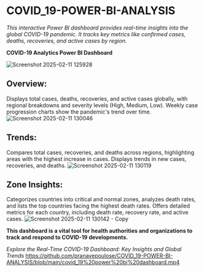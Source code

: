 # COVID_19-POWER-BI-ANALYSIS
*This interactive Power BI dashboard provides real-time insights into the global COVID-19 pandemic. It tracks key metrics like confirmed cases, deaths, recoveries, and active cases by region.*

 **COVID-19 Analytics Power BI Dashboard** 
  
![Screenshot 2025-02-11 125928](https://github.com/user-attachments/assets/6723e5f2-3ba4-4444-9845-1d288e1d02d2)

## Overview:
Displays total cases, deaths, recoveries, and active cases globally, with regional breakdowns and severity levels (High, Medium, Low). Weekly case progression charts show the pandemic's trend over time.
![Screenshot 2025-02-11 130046](https://github.com/user-attachments/assets/c00f46a0-f2fb-4671-8e55-3dea67254452)

## Trends:
Compares total cases, recoveries, and deaths across regions, highlighting areas with the highest increase in cases. Displays trends in new cases, recoveries, and deaths.
![Screenshot 2025-02-11 130119](https://github.com/user-attachments/assets/72f4bc48-3ef8-478c-a14b-090eab5ddde7)

## Zone Insights:
Categorizes countries into critical and normal zones, analyzes death rates, and lists the top countries facing the highest death rates. Offers detailed metrics for each country, including death rate, recovery rate, and active cases.
![Screenshot 2025-02-11 130142 - Copy](https://github.com/user-attachments/assets/d16b4df3-2ade-4590-9715-e47718222224)

**This dashboard is a vital tool for health authorities and organizations to track and respond to COVID-19 developments.**

*Explore the Real-Time COVID-19 Dashboard: Key Insights and Global Trends*
https://github.com/pranavepoulose/COVID_19-POWER-BI-ANALYSIS/blob/main/covid_19%20power%20bi%20dashboard.mp4








